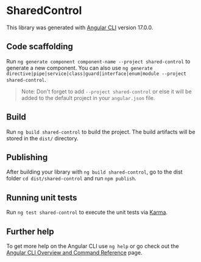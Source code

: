 # SharedControl

This library was generated with [Angular CLI](https://github.com/angular/angular-cli) version 17.0.0.

## Code scaffolding

Run `ng generate component component-name --project shared-control` to generate a new component. You can also use `ng generate directive|pipe|service|class|guard|interface|enum|module --project shared-control`.
> Note: Don't forget to add `--project shared-control` or else it will be added to the default project in your `angular.json` file. 

## Build

Run `ng build shared-control` to build the project. The build artifacts will be stored in the `dist/` directory.

## Publishing

After building your library with `ng build shared-control`, go to the dist folder `cd dist/shared-control` and run `npm publish`.

## Running unit tests

Run `ng test shared-control` to execute the unit tests via [Karma](https://karma-runner.github.io).

## Further help

To get more help on the Angular CLI use `ng help` or go check out the [Angular CLI Overview and Command Reference](https://angular.io/cli) page.
